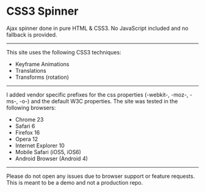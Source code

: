 # CSS3 Spinner

Ajax spinner done in pure HTML & CSS3. No JavaScript included and no fallback is provided.

---

This site uses the following CSS3 techniques:

* Keyframe Animations
* Translations
* Transforms (rotation)

---

I added vendor specific prefixes for the css properties (-webkit-, -moz-, -ms-, -o-) and the default W3C properties. The site was tested in the following browsers:

* Chrome 23
* Safari 6
* Firefox 16
* Opera 12
* Internet Explorer 10
* Mobile Safari (iOS5, iOS6)
* Android Browser (Android 4)

---

Please do not open any issues due to browser support or feature requests. This is meant to be a demo and not a production repo.